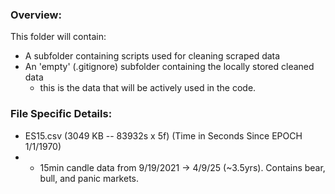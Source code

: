 ### Overview:

This folder will contain:
- A subfolder containing scripts used for cleaning scraped data
- An 'empty' (.gitignore) subfolder containing the locally stored cleaned data
  - this is the data that will be actively used in the code. 


### File Specific Details:

- ES15.csv (3049 KB -- 83932s x 5f) (Time in Seconds Since EPOCH 1/1/1970)
- - 15min candle data from 9/19/2021 -> 4/9/25 (~3.5yrs). Contains bear, bull, and panic markets.
